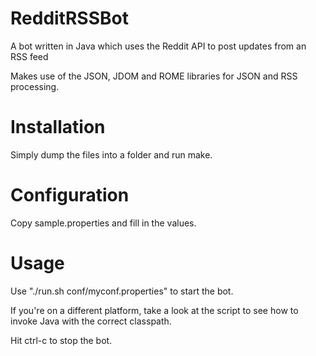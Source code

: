 RedditRSSBot
============

A bot written in Java which uses the Reddit API to post updates from an RSS feed

Makes use of the JSON, JDOM and ROME libraries for JSON and RSS processing.

Installation
============

Simply dump the files into a folder and run make.

Configuration
=============

Copy sample.properties and fill in the values.

Usage
=====

Use "./run.sh conf/myconf.properties" to start the bot.

If you're on a different platform, take a look at the script
to see how to invoke Java with the correct classpath.

Hit ctrl-c to stop the bot.
